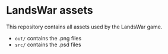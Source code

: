 # LandsWar assets
This repository contains all assets used by the LandsWar game.

- ```out/``` contains the .png files
- ```src/``` contains the .psd files
